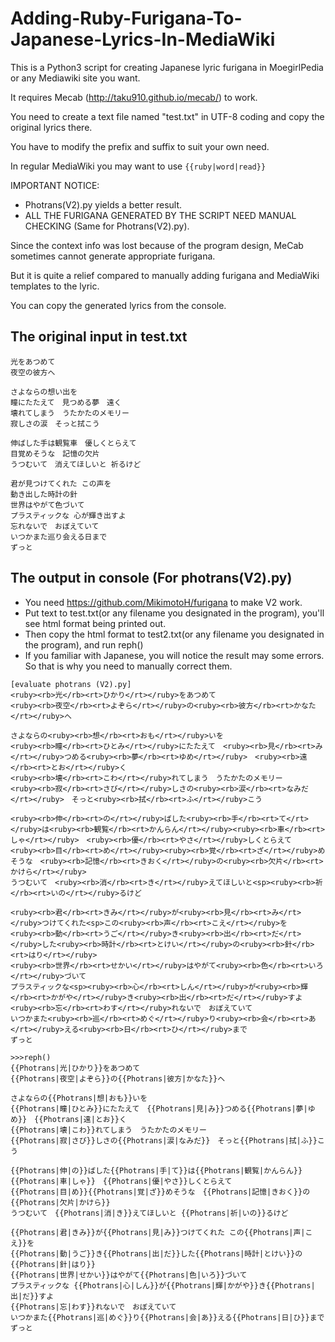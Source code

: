 # Adding-Ruby-Furigana-To-Japanese-Lyrics-In-MediaWiki
This is a Python3 script for creating Japanese lyric furigana in MoegirlPedia or any Mediawiki site you want. 

It requires Mecab (http://taku910.github.io/mecab/) to work.

You need to create a text file named "test.txt" in UTF-8 coding and copy the original lyrics there.

You have to modify the prefix and suffix to suit your own need.

In regular MediaWiki you may want to use ``{{ruby|word|read}}``

IMPORTANT NOTICE: 
* Photrans(V2).py yields a better result.
* ALL THE FURIGANA GENERATED BY THE SCRIPT NEED MANUAL CHECKING (Same for Photrans(V2).py).

Since the context info was lost because of the program design, MeCab sometimes cannot generate appropriate furigana.

But it is quite a relief compared to manually adding furigana and MediaWiki templates to the lyric.

You can copy the generated lyrics from the console.

## The original input in test.txt
```
光をあつめて
夜空の彼方へ

さよならの想い出を
瞳にたたえて　見つめる夢　遠く
壊れてしまう　うたかたのメモリー
寂しさの涙　そっと拭こう

伸ばした手は観覧車　優しくとらえて
目覚めそうな　記憶の欠片
うつむいて　消えてほしいと 祈るけど

君が見つけてくれた この声を
動き出した時計の針
世界はやがて色づいて
プラスティックな 心が輝き出すよ
忘れないで　おぼえていて
いつかまた巡り会える日まで
ずっと
```
## The output in console (For photrans(V2).py)
* You need https://github.com/MikimotoH/furigana to make V2 work.
* Put text to test.txt(or any filename you designated in the program), you'll see html format being printed out.
* Then copy the html format to test2.txt(or any filename you designated in the program), and run reph()
* If you familiar with Japanese, you will notice the result may some errors. So that is why you need to manually correct them.
```
[evaluate photrans (V2).py]
<ruby><rb>光</rb><rt>ひかり</rt></ruby>をあつめて
<ruby><rb>夜空</rb><rt>よぞら</rt></ruby>の<ruby><rb>彼方</rb><rt>かなた</rt></ruby>へ

さよならの<ruby><rb>想</rb><rt>おも</rt></ruby>いを
<ruby><rb>瞳</rb><rt>ひとみ</rt></ruby>にたたえて　<ruby><rb>見</rb><rt>み</rt></ruby>つめる<ruby><rb>夢</rb><rt>ゆめ</rt></ruby>　<ruby><rb>遠</rb><rt>とお</rt></ruby>く
<ruby><rb>壊</rb><rt>こわ</rt></ruby>れてしまう　うたかたのメモリー
<ruby><rb>寂</rb><rt>さび</rt></ruby>しさの<ruby><rb>涙</rb><rt>なみだ</rt></ruby>　そっと<ruby><rb>拭</rb><rt>ふ</rt></ruby>こう

<ruby><rb>伸</rb><rt>の</rt></ruby>ばした<ruby><rb>手</rb><rt>て</rt></ruby>は<ruby><rb>観覧</rb><rt>かんらん</rt></ruby><ruby><rb>車</rb><rt>しゃ</rt></ruby>　<ruby><rb>優</rb><rt>やさ</rt></ruby>しくとらえて
<ruby><rb>目</rb><rt>め</rt></ruby><ruby><rb>覚</rb><rt>ざ</rt></ruby>めそうな　<ruby><rb>記憶</rb><rt>きおく</rt></ruby>の<ruby><rb>欠片</rb><rt>かけら</rt></ruby>
うつむいて　<ruby><rb>消</rb><rt>き</rt></ruby>えてほしいと<sp><ruby><rb>祈</rb><rt>いの</rt></ruby>るけど

<ruby><rb>君</rb><rt>きみ</rt></ruby>が<ruby><rb>見</rb><rt>み</rt></ruby>つけてくれた<sp>この<ruby><rb>声</rb><rt>こえ</rt></ruby>を
<ruby><rb>動</rb><rt>うご</rt></ruby>き<ruby><rb>出</rb><rt>だ</rt></ruby>した<ruby><rb>時計</rb><rt>とけい</rt></ruby>の<ruby><rb>針</rb><rt>はり</rt></ruby>
<ruby><rb>世界</rb><rt>せかい</rt></ruby>はやがて<ruby><rb>色</rb><rt>いろ</rt></ruby>づいて
プラスティックな<sp><ruby><rb>心</rb><rt>しん</rt></ruby>が<ruby><rb>輝</rb><rt>かがや</rt></ruby>き<ruby><rb>出</rb><rt>だ</rt></ruby>すよ
<ruby><rb>忘</rb><rt>わす</rt></ruby>れないで　おぼえていて
いつかまた<ruby><rb>巡</rb><rt>めぐ</rt></ruby>り<ruby><rb>会</rb><rt>あ</rt></ruby>える<ruby><rb>日</rb><rt>ひ</rt></ruby>まで
ずっと

>>>reph()
{{Photrans|光|ひかり}}をあつめて
{{Photrans|夜空|よぞら}}の{{Photrans|彼方|かなた}}へ

さよならの{{Photrans|想|おも}}いを
{{Photrans|瞳|ひとみ}}にたたえて　{{Photrans|見|み}}つめる{{Photrans|夢|ゆめ}}　{{Photrans|遠|とお}}く
{{Photrans|壊|こわ}}れてしまう　うたかたのメモリー
{{Photrans|寂|さび}}しさの{{Photrans|涙|なみだ}}　そっと{{Photrans|拭|ふ}}こう

{{Photrans|伸|の}}ばした{{Photrans|手|て}}は{{Photrans|観覧|かんらん}}{{Photrans|車|しゃ}}　{{Photrans|優|やさ}}しくとらえて
{{Photrans|目|め}}{{Photrans|覚|ざ}}めそうな　{{Photrans|記憶|きおく}}の{{Photrans|欠片|かけら}}
うつむいて　{{Photrans|消|き}}えてほしいと {{Photrans|祈|いの}}るけど

{{Photrans|君|きみ}}が{{Photrans|見|み}}つけてくれた この{{Photrans|声|こえ}}を
{{Photrans|動|うご}}き{{Photrans|出|だ}}した{{Photrans|時計|とけい}}の{{Photrans|針|はり}}
{{Photrans|世界|せかい}}はやがて{{Photrans|色|いろ}}づいて
プラスティックな {{Photrans|心|しん}}が{{Photrans|輝|かがや}}き{{Photrans|出|だ}}すよ
{{Photrans|忘|わす}}れないで　おぼえていて
いつかまた{{Photrans|巡|めぐ}}り{{Photrans|会|あ}}える{{Photrans|日|ひ}}まで
ずっと

```
